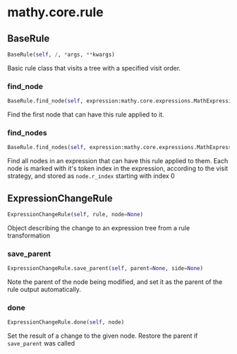 # mathy.core.rule

## BaseRule
```python
BaseRule(self, /, *args, **kwargs)
```
Basic rule class that visits a tree with a specified visit order.
### find_node
```python
BaseRule.find_node(self, expression:mathy.core.expressions.MathExpression)
```
Find the first node that can have this rule applied to it.
### find_nodes
```python
BaseRule.find_nodes(self, expression:mathy.core.expressions.MathExpression)
```

Find all nodes in an expression that can have this rule applied to them.
Each node is marked with it's token index in the expression, according to
the visit strategy, and stored as `node.r_index` starting with index 0

## ExpressionChangeRule
```python
ExpressionChangeRule(self, rule, node=None)
```
Object describing the change to an expression tree from a rule transformation
### save_parent
```python
ExpressionChangeRule.save_parent(self, parent=None, side=None)
```
Note the parent of the node being modified, and set it as the parent of the
rule output automatically.
### done
```python
ExpressionChangeRule.done(self, node)
```
Set the result of a change to the given node. Restore the parent
if `save_parent` was called
